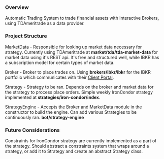 ### Overview
Automatic Trading System to trade financial assets with Interactive Brokers, using TDAmeritrade as a data provider.

### Project Structure
MarketData - Responsible for looking up market data necessary for strategy. Currently using
TDAmeritrade at **market/tda/tda-market-data** for market data using it's REST api. It's free and 
structured well, while IBKR has a subscription model for certain types of market data. 

Broker - Broker to place trades on. Using **brokers/ibkr/ibkr** for the IBKR portfolio which communicates
with their <a href="https://www.interactivebrokers.com/en/index.php?f=5041">Client Portal</a>.

Strategy - Strategy to be ran. Depends on the broker and market data for the strategy to process
place orders. Simple weekly IronCondor strategy implemented at **strategies/iron-condor/index**.

StrategyEngine - Accepts the Broker and MarketData module in the constructor to build the engine.
Can add various Strategies to be continuously ran. **bot/strategy-engine**

### Future Considerations
Constraints for IronCondor strategy are currently implemented as a part of the strategy. Should
abstract a constraints system that wraps around a strategy, or add it to Strategy and create
an abstract Strategy class. 

